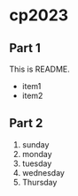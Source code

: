 # cp2023

## Part 1
This is README.
- item1
- item2

## Part 2
1. sunday
1. monday
1. tuesday
1. wednesday
1. Thursday